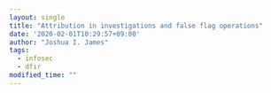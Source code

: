 ```yaml
---
layout: single
title: "Attribution in investigations and false flag operations"
date: '2020-02-01T10:29:57+09:00'
author: "Joshua I. James"
tags:
  - infosec
  - dfir
modified_time: ""
---
```

